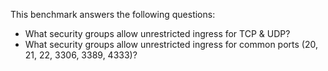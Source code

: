 This benchmark answers the following questions:

- What security groups allow unrestricted ingress for TCP & UDP?
- What security groups allow unrestricted ingress for common ports (20, 21, 22, 3306, 3389, 4333)?
